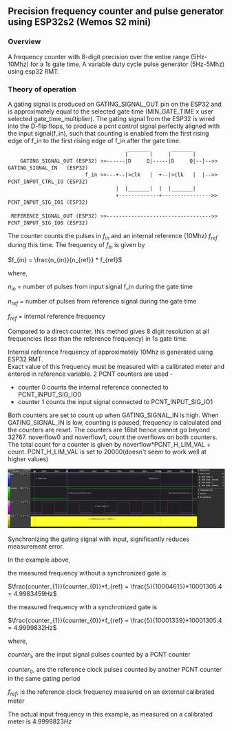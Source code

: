 ## Precision frequency counter and pulse generator using ESP32s2 (Wemos S2 mini)

### Overview

A frequency counter with 8-digit precision over the entire range (5Hz-10Mhz) for a 1s gate time. A variable duty cycle pulse generator (5Hz-5Mhz) using esp32 RMT.

### Theory of operation

A gating signal is produced on GATING_SIGNAL_OUT pin on the ESP32 and is approximately 
equal to the selected gate time (MIN_GATE_TIME x user selected gate_time_multiplier).
The gating signal from the ESP32 is wired into the D-flip flops, to produce a pcnt control signal
perfectly aligned with the input signal(f_in), such that counting is enabled from the first 
rising edge of f_in to the first rising edge of f_in after the gate time.

```
                                      |‾‾‾‾‾‾‾|     |‾‾‾‾‾‾‾|
    GATING_SIGNAL_OUT (ESP32) >>------|D     Q|-----|D     Q|--|-->> GATING_SIGNAL_IN   (ESP32)
                         f_in >>---+--|>clk   |  +--|>clk   |  |-->> PCNT_INPUT_CTRL_IO (ESP32)
                                   |  |_______|  |  |_______|
                                   +-------------+---------------->> PCNT_INPUT_SIG_IO1 (ESP32)

 REFERENCE_SIGNAL_OUT (ESP32) >>---------------------------------->> PCNT_INPUT_SIG_IO0 (ESP32)                                                    
```
The counter counts the pulses in $f_{in}$ and an internal reference (10Mhz) $f_{ref}$ during this time.
The frequency of $f_{in}$ is given by 

$f_{in} = \frac{n_{in}}{n_{ref}} * f_{ref}$

where,

$n_{in}$ = number of pulses from input signal f_in during the gate time

$n_{ref}$ = number of pulses from reference signal during the gate time

$f_{ref}$ = internal reference frequency


Compared to a direct counter, this method gives 8 digit resolution at all frequencies (less than the reference frequency) in 1s gate time. 
  
Internal reference frequency of approximately 10Mhz is generated using ESP32 RMT.      
Exact value of this frequency must be measured with a calibrated meter and entered in reference variable.
2 PCNT counters are used - 
- counter 0 counts the internal reference connected to PCNT_INPUT_SIG_IO0
- counter 1 counts the input signal connected to PCNT_INPUT_SIG_IO1

Both counters are set to count up when GATING_SIGNAL_IN is high.
When GATING_SIGNAL_IN is low, counting is paused, frequency is calculated and the counters are reset.
The counters are 16bit hence cannot go beyond 32767. noverflow0 and noverflow1, count the overflows on both counters.
The total count for a counter is given by noverflow*PCNT_H_LIM_VAL + count. 
PCNT_H_LIM_VAL is set to 20000(doesn't seem to work well at higher values)


![Timing](/timing.png)

Synchronizing the gating signal with input, significantly reduces measurement error. 

In the example above,

the measured frequency without a synchronized gate is 

$\frac{counter_{1}}{counter_{0}}*f_{ref} = \frac{5}{10004615}*10001305.4 = 4.9983459Hz$

the measured frequency with a synchronized gate is 

$\frac{counter_{1}}{counter_{0}}*f_{ref} = \frac{5}{10001339}*10001305.4 = 4.9999832Hz$

where,

$counter_{1}$, are the input signal pulses counted by a PCNT counter 

$counter_{0}$, are the reference clock pulses counted by another PCNT counter in the same gating period

$f_{ref}$, is the reference clock frequency measured on an external calibrated meter 


The actual input frequency in this example, as measured on a calibrated meter is $4.9999823Hz$

### 


